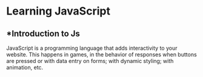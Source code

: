 # Learning JavaScript

*Introduction to Js
-------------------
JavaScript is a programming language that adds interactivity to your website. This happens in games, in the behavior of responses when buttons are pressed or with data entry on forms; with dynamic styling; with animation, etc.
